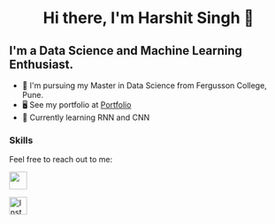 <h1 align="center">Hi there, I'm Harshit Singh 👋</h1>

I'm a Data Science and Machine Learning Enthusiast.
--------------------------

*   📖  I'm pursuing my Master in Data Science from Fergusson College, Pune.
*   🖥️  See my portfolio at <a target="_blank" rel="noreferrer" href='Harsh502s/github.io'>Portfolio</a>
*   🧠  Currently learning RNN and CNN

### Skills



Feel free to reach out to me: 

<p align="left"> <a href="https://www.linkedin.com/in/Harsh502singh" target="_blank" rel="noreferrer"><img src="https://raw.githubusercontent.com/danielcranney/readme-generator/main/public/icons/socials/linkedin.svg" width="32" height="32" /></a> </p><a href="https://www.instagram.com/the_cropped_guy/" target="_blank" rel="noreferrer"><img src="https://raw.githubusercontent.com/rahuldkjain/github-profile-readme-generator/master/src/images/icons/Social/instagram.svg" wifth="32" height="32" alt="Instagram"></a>
